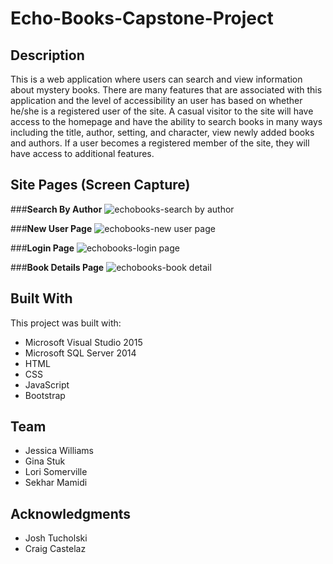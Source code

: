 # Echo-Books-Capstone-Project

## **Description**
This is a web application where users can search and view information about mystery books.  There are many features that are associated with this application and the level of accessibility an user has 
based on whether he/she is a registered user of the site.  A casual visitor to the site will have access to the homepage and have the ability to search books in many ways
including the title, author, setting, and character, view newly added books and authors.  If a user becomes a registered member of the site, they will have access to additional features. 

## **Site Pages (Screen Capture)**
###**Search By Author**
![echobooks-search by author](https://cloud.githubusercontent.com/assets/22801040/23582282/35e09af2-00f5-11e7-9231-32d44c949c61.gif)

###**New User Page**
![echobooks-new user page](https://cloud.githubusercontent.com/assets/22801040/23582253/76d88c00-00f4-11e7-8171-9de98fc02365.gif)

###**Login Page**
![echobooks-login page](https://cloud.githubusercontent.com/assets/22801040/23582241/09bdf10a-00f4-11e7-9331-4bc6d9c10e0d.gif)

###**Book Details Page**
![echobooks-book detail](https://cloud.githubusercontent.com/assets/22801040/23582219/9cb1cc62-00f3-11e7-9df6-88cf29a6acb0.gif)

## **Built With**
This project was built with:
- Microsoft Visual Studio 2015
- Microsoft SQL Server 2014
- HTML
- CSS
- JavaScript
- Bootstrap

## **Team**
- Jessica Williams
- Gina Stuk
- Lori Somerville
- Sekhar Mamidi

## **Acknowledgments**
- Josh Tucholski
- Craig Castelaz
